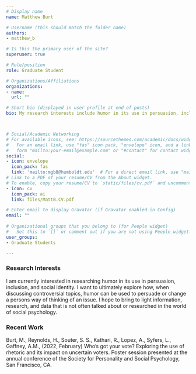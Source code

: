 ```yaml
---
# Display name
name: Matthew Burt

# Username (this should match the folder name)
authors:
- matthew_b

# Is this the primary user of the site?
superuser: true

# Role/position
role: Graduate Student

# Organizations/Affiliations
organizations:
- name: 
  url: ""

# Short bio (displayed in user profile at end of posts)
bio: My research interests include humor in its use in persuasion, inclusion, and social identity.



# Social/Academic Networking
# For available icons, see: https://sourcethemes.com/academic/docs/widgets/#icons
#   For an email link, use "fas" icon pack, "envelope" icon, and a link in the
#   form "mailto:your-email@example.com" or "#contact" for contact widget.
social:
- icon: envelope
  icon_pack: fas
  link: 'mailto:mgb8@humboldt.edu'  # For a direct email link, use "mailto:test@example.org".
# Link to a PDF of your resume/CV from the About widget.
# To enable, copy your resume/CV to `static/files/cv.pdf` and uncomment the lines below.  
- icon: cv
  icon_pack: ai
  link: files/MattB.CV.pdf

# Enter email to display Gravatar (if Gravatar enabled in Config)
email: ""
  
# Organizational groups that you belong to (for People widget)
#   Set this to `[]` or comment out if you are not using People widget.  
user_groups:
- Graduate Students

---
```


<h3>Research Interests</h3>

I am currently interested in researching humor in its use in persuasion, inclusion, and social identity. I want to ultimately explore how, when discussing 
controversial topics, humor can be used to persuade or change a persons way of thinking of an issue. I hope to bring to light information, research, and data that is not often talked about or researched in the world of social psychology.


<h3>Recent Work</h3>

Burt, M., Reynolds, H., Souter, S. S., Kathari, R., Lopez, A., Syfers, L., Gaffney, A.M., (2022, February) Who’s got your vote? Exploring the use of rhetoric and its impact on uncertain voters. Poster session presented at the annual conference of the Society for Personality and Social Psychology, San Francisco, CA.
